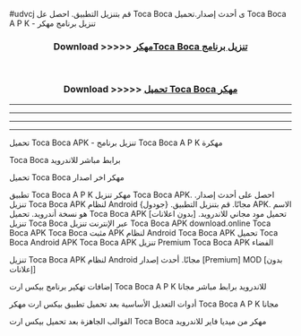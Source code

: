 #udvcj قم بتنزيل التطبيق. احصل عل Toca Boca  ى أحدث إصدار.تحميل Toca Boca  A P K - تنزيل برنامج مهكر



<div align="center">
<h3>Download >>>>> <a href="https://ar-sites.web.app/?ar= Toca Boca ">مهكرToca Boca  تنزيل برنامج</a></h3><br>

<h3>Download >>>>> <a href="https://ar-sites.web.app/?ar= Toca Boca ">تحميل Toca Boca  مهكر</a></h3>
</div>


----------------------------------------------------------

----------------------------------------------------------

----------------------------------------------------------

----------------------------------------------------------


تحميل Toca Boca  APK - تنزيل برنامج Toca Boca  A P K مهكرة

Toca Boca  برابط مباشر للاندرويد

تحميل Toca Boca  مهكر اخر اصدار

تطبيق Toca Boca  A P K مهكر
تنزيل Toca Boca  APK. احصل على أحدث إصدار.
تنزيل Toca Boca  APK لنظام Android مجانًا.
قم بتنزيل التطبيق. {جودول} APK. الاسم هو نسخة أندرويد.
تحميل Toca Boca  APK [بدون اعلانات]
تحميل مود مجاني للاندرويد.
تنزيل Toca Boca  عبر الإنترنت
تنزيل Toca Boca  APK
download.online Toca Boca  APK
Toca Boca  مثبت APK لنظام Android
Toca Boca  APK
تحميل Toca Boca  Android APK
Toca Boca  APK تنزيل Premium
Toca Boca  APK الفضاء

تنزيل Toca Boca  APK لنظام Android مجانًا. أحدث إصدار [Premium] MOD [بدون إعلانات]

إضافات تهكير برنامج بيكس ارت Toca Boca  A P K للاندرويد برابط مباشر مجانا

أدوات التعديل الأساسية بعد تحميل تطبيق بيكس ارت مهكر Toca Boca  A P K مجانا

القوالب الجاهزة بعد تحميل بيكس ارت Toca Boca  مهكر من ميديا فاير للاندرويد



